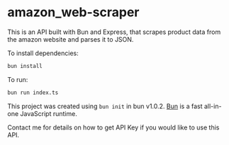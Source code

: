 # amazon_web-scraper

This is an API built with Bun and Express, that scrapes product data from the amazon website and parses it to JSON.

To install dependencies:

```bash
bun install
```

To run:

```bash
bun run index.ts
```

This project was created using `bun init` in bun v1.0.2. [Bun](https://bun.sh) is a fast all-in-one JavaScript runtime.


Contact me for details on how to get API Key if you would like to use this API.
